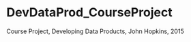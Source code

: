 DevDataProd_CourseProject
=========================

Course Project, Developing Data Products, John Hopkins, 2015
